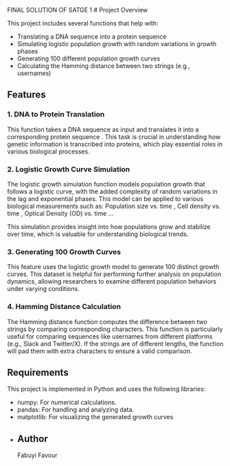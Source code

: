FINAL SOLUTION OF SATGE 1 # Project Overview

This project includes several functions that help with:

- Translating a DNA sequence into a protein sequence
- Simulating logistic population growth with random variations in growth phases
- Generating 100 different population growth curves
- Calculating the Hamming distance between two strings (e.g., usernames)

## Features

### 1. DNA to Protein Translation
This function takes a DNA sequence as input and translates it into a corresponding protein sequence . This task is crucial in understanding how genetic information is transcribed into proteins, which play essential roles in various biological processes. 

### 2. Logistic Growth Curve Simulation
The logistic growth simulation function models population growth that follows a logistic curve, with the added complexity of random variations in the lag and exponential phases. This model can be applied to various biological measurements such as:
Population size vs. time , Cell density vs. time  , Optical Density (OD) vs. time  ...

This simulation provides insight into how populations grow and stabilize over time, which is valuable for understanding biological trends.

### 3. Generating 100 Growth Curves
This feature uses the logistic growth model to generate 100 distinct growth curves. This dataset is helpful for performing further analysis on population dynamics, allowing researchers to examine different population behaviors under varying conditions.



### 4. Hamming Distance Calculation
The Hamming distance function computes the difference between two strings by comparing corresponding characters. This function is particularly useful for comparing sequences like usernames from different platforms (e.g., Slack and Twitter/X). If the strings are of different lengths, the function will pad them with extra characters to ensure a valid comparison.

## Requirements

This project is implemented in Python and uses the following libraries:

- numpy: For numerical calculations.
- pandas: For handling and analyzing data.
- matplotlib: For visualizing the generated growth curves
- 
  ## Author
  Fabuyi Favour
